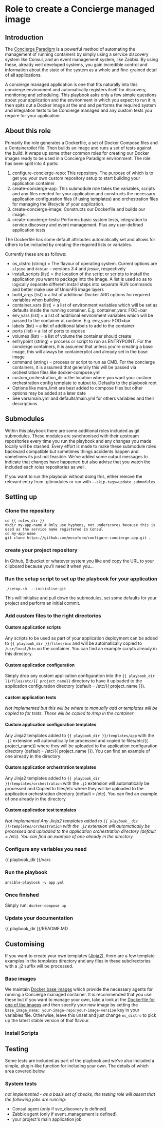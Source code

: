 # Role to create a Concierge managed image 
## Introduction
The [Concierge Paradigm](http://www.mesoform.com/blog-listing/info/the-concierge-paradigm) is a powerful method of automating the management
of running containers by simply using a service discovery system like Consul, and an event management system, like Zabbix. By using these, 
already well developed systems, you gain incredible control and information about the state of the system as a whole and fine-grained detail
of all applications.

A concierge managed application is one that fits naturally into this concierge environment and automatically registers itself for discovery,
monitoring and scheduling.  This playbook asks only a few simple questions about your application and the environment in which you expect to 
run it in, then spits out a Docker image at the end and performs the required system and integration tests to be Concierge managed and any
custom tests you require for your application.


## About this role

Primarily the role generates a Dockerfile, a set of Docker Compose files and a Containerpilot file. Then builds an image and runs 
a set of tests against the build. It wraps up some other common roles for creating our Docker images ready to be used in a Concierge Paradigm 
environment.  The role has been split into 4 parts:
1. configure-concierge-repo: This repository. The purpose of which is to get you your own custom repository setup to start building your
application container
1. create-concierge-app: This submodule role takes the variables, scripts and any files needed for your application and constructs the necessary
application configuration files (if using templates) and orchestration files for managing the lifecycle of your application.
1. create-concierge-image: Constructs our Dockerfile and builds our image.
1. create-concierge-tests: Performs basic system tests, integration to service discovery and event management. Plus any user-defined application tests


The Dockerfile has some default attributes automatically set and allows for others to be included by creating the required lists or variables.

Currently these are as follows:
* os_distro (string) = The flavour of operating system. Current options are `alpine` and `debian` - versions *3.4* and *jessie*, respectively
* install_scripts (list) = the location of the script or scripts to install the application you want to package into the image. A list is used so 
as to logically separate different install steps into separate RUN commands and better make use of UnionFS image layers
* build_args (list) = a list of additional Docker ARG options for required variables when building
* container_vars (list) = a list of environment variables which will be set as defaults inside the running container. E.g. container_vars: FOO=bar
* env_vars (list) = a list of additional environment variables which will be passed to the container at runtime. E.g. env_vars: FOO=bar
* labels (list) = a list of additional labels to add to the container 
* ports (list) =  a list of ports to expose
* volumes (list) = a list of volume the container should create
* entrypoint (string) = process or script to run as ENTRYPOINT. For the concierge containers, it is assumed that unless you're creating a base 
image, this will always be containerpilot and already set in the base image
* command (string) = process or script to run as CMD. For the concierge containers, it is assumed that generally this will be passed via 
orchestration files like docker-compose.yml
* custom_orchestration_dir = the location where you want your custom orchestration config template to output to. Defaults to the playbook root
* Options like mem_limit are best added to compose files but other options may be added at a later date
* See vars/main.yml and defaults/main.yml for others variables and their descriptions

## Submodules
Within this playbook there are some additional roles included as git submodules. These modules are synchronised with their upstream 
repositories every time you run the playbook and any changes you made locally will be stashed. Every effort is made to make these submodule
roles backward compatible but sometimes things accidents happen and sometimes its just not feasible. We've added some output messages to indicate
 that changes have happened but also advise that you watch the included each roles'repositories as well.

If you want to run the playbook without doing this, either remove the relevant entry from .gitmodules or run with `--skip-tags=update_submodules`


## Setting up
### Clone the repository
```
cd {{ roles_dir }}
mkdir my-app-name # Only use hyphens, not underscores because this is used as the service name registered in Consul
cd my-app-name
git clone https://github.com/mesoform/configure-concierge-app.git .
```
### create your project repository 
In Github, Bitbucket or whatever system you like and copy the URL to your clipboard because you'll need it when you...
### Run the setup script to set up the playbook for your application
```
./setup.sh  --initialise-git
```

This will initialise and pull down the submodules, set some defaults for your project and perform an initial commit.

### Add custom files to the right directories
#### Custom application scripts
Any scripts to be used as part of your application deployment can be added to `{{ playbook_dir }}/files/bin` and will be automatically copied
to `/usr/local/bin` on the container. You can find an example scripts already in this directory.
#### Custom application configuration
Simply drop any custom application configuration into the `{{ playbook_dir }}/files/etc/{{ project_name}}` directory to have it uploaded to the application 
configuration directory (default = /etc/{{ project_name }}).
#### custom application tests 
_Not implemented but this will be where to manually add or templates will be copied to for tests. These will be copied to /tmp in the container_
#### Custom application configuration templates
Any Jinja2 templates added to `{{ playbook_dir }}/templates/app` with the `.j2` extension will automatically be processed and copied to files/etc/{{ project_name}} where they will be uploaded 
to the application configuration directory (default = /etc/{{ project_name }}). You can find an example of one already in the directory
#### Custom application orchestration templates
Any Jinja2 templates added to `{{ playbook_dir }}/templates/orchestration` with the `.j2` extension will automatically be processed and
Copied to files/etc where they will be uploaded to the application orchestration directory (default = /etc). You can find an example of one already in the directory
#### Custom application test templates
_Not implemented Any Jinja2 templates added to `{{ playbook__dir }}/templates/orchestration` with the `.j2` extension will automatically be processed and uploaded to the application orchestration directory (default = /etc). You can find an example of one already in the directory_


### Configure any variables you need
{{ playbook_dir }}/vars  

### Run the playbook
```
ansible-playbook -v app.yml
```

### Once finished
Simply run:
```docker-compose up```

### Update your documentation
{{ playbook_dir }}/README.MD

## Customising
If you want to create your own templates ([Jinja2](http://jinja.pocoo.org)), there are a few template examples in the templates directory
 and any files in these subdirectories with a .j2 suffix will be processed.
### Base images
We maintain [Docker base images](https://hub.docker.com/u/mesoform/dashboard/) which provide the necessary agents for running a Concierge managed 
container. It is recommended that you use these but if you want to manage your own, take a look at the
 [Dockerfile for one of the images](https://hub.docker.com/r/mesoform/concierge-debian-base-image/~/dockerfile/) and then specify your new image by
  setting the `base_image_name: your-image-repo:your-image-version` key in your variables file. Otherwise, leave this unset and just change
   `os_distro` to pick up the latest stable version of that flavour.
### Install Scripts
   


## Testing
Some tests are included as part of the playbook and we’ve also included a simple, plugin-like function for including your own. The details of which area covered below.
### System tests 
_not implemented - as a basis set of checks, the testing role will assert that the following jobs are running:_
* Consul agent (only if svc_discovery is defined)
* Zabbix agent (only if event_management is defined)
* your project's main application job